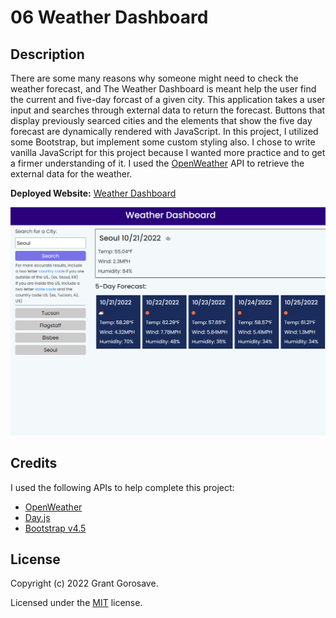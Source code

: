 # 06 Weather Dashboard

## Description

There are some many reasons why someone might need to check the weather forecast, and The Weather Dashboard is meant help the user find the current and five-day forcast of a given city. This application takes a user input and searches through external data to return the forecast. Buttons that display previously searced cities and the elements that show the five day forecast are dynamically rendered with JavaScript. In this project, I utilized some Bootstrap, but implement some custom styling also. I chose to write vanilla JavaScript for this project because I wanted more practice and to get a firmer understanding of it. I used the [OpenWeather](https://openweathermap.org/) API to retrieve the external data for the weather.

**Deployed Website:** [Weather Dashboard](https://ggorosave.github.io/Weather_Dash/)

![Weather Dash](./assets/Weather_Dash.png)

## Credits
I used the following APIs to help complete this project:
- [OpenWeather](https://openweathermap.org/)
- [Day.js](https://day.js.org/en/)
- [Bootstrap v4.5](https://getbootstrap.com/docs/4.5/getting-started/introduction/)

## License
Copyright (c) 2022 Grant Gorosave.

Licensed under the [MIT](https://github.com/ggorosave/Weather_Dash/blob/main/LICENSE) license.

